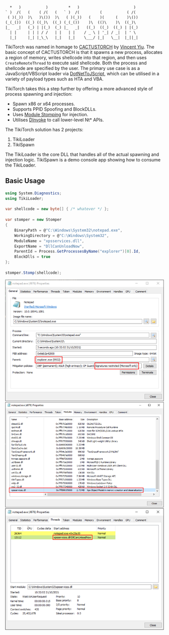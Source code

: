 ```
  *   )           )         *   )                        )  
` )  /(   (    ( /(   (   ` )  /(         (           ( /(  
 ( )(_))  )\   )\())  )\   ( )(_))   (    )(     (    )\()) 
(_(_())  ((_) ((_)\  ((_) (_(_())    )\  (()\    )\  ((_)\  
|_   _|   (_) | |(_)  (_) |_   _|   ((_)  ((_)  ((_) | |(_) 
  | |     | | | / /   | |   | |    / _ \ | '_| / _|  | ' \  
  |_|     |_| |_\_\   |_|   |_|    \___/ |_|   \__|  |_||_| 
```

TikiTorch was named in homage to [CACTUSTORCH](https://github.com/vysecurity/CACTUSTORCH) by [Vincent Yiu](https://twitter.com/vysecurity).  The basic concept of CACTUSTORCH is that it spawns a new process, allocates a region of memory, writes shellcode into that region, and then uses `CreateRemoteThread` to execute said shellcode.  Both the process and shellcode are specified by the user.  The primary use case is as a JavaScript/VBScript loader via [DotNetToJScript](https://github.com/tyranid/DotNetToJScript), which can be utilised in a variety of payload types such as HTA and VBA.

TikiTorch takes this a step further by offering a more advanced style of process spawning and injection:

- Spawn x86 or x64 processes.
- Supports PPID Spoofing and BlockDLLs.
- Uses [Module Stomping](https://offensivedefence.co.uk/posts/module-stomping/) for injection.
- Utilises [DInvoke](https://github.com/TheWover/DInvoke) to call lower-level Nt* APIs.

The TikiTorch solution has 2 projects:
1. TikiLoader
2. TikiSpawn

The TikiLoader is the core DLL that handles all of the actual spawning and injection logic.  TikiSpawn is a demo console app showing how to consume the TikiLoader.

## Basic Usage

```c#
using System.Diagnostics;
using TikiLoader;

var shellcode = new byte[] { /* whatever */ };

var stomper = new Stomper
{
    BinaryPath = @"C:\Windows\System32\notepad.exe",
    WorkingDirectory = @"C:\Windows\System32",
    ModuleName = "xpsservices.dll",
    ExportName = "DllCanUnloadNow",
    ParentId = Process.GetProcessesByName("explorer")[0].Id,
    BlockDlls = true
};
            
stomper.Stomp(shellcode);
```

![](notepad.png)
![](modules.png)
![](thread.png)
